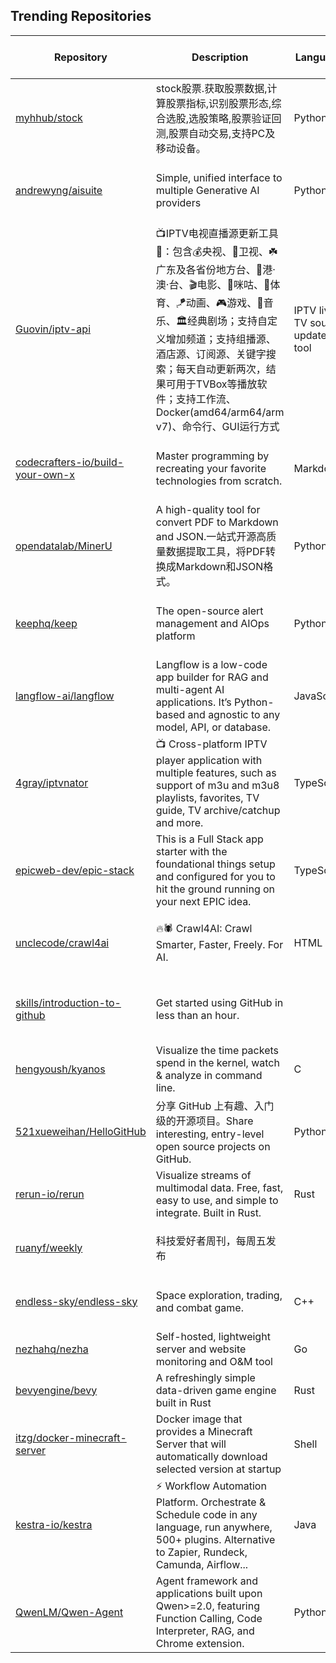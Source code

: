 ## Trending Repositories

| Repository | Description | Language | Stars | Forks | Built By | Current Period Stars |
|------------|-------------|----------|-------|-------|----------|---------------------|
| [myhhub/stock](https://github.com/myhhub/stock) | stock股票.获取股票数据,计算股票指标,识别股票形态,综合选股,选股策略,股票验证回测,股票自动交易,支持PC及移动设备。 | Python | 3343 | 677 | [myhhub](https://github.com/myhhub), [lihaiwenserver](https://github.com/lihaiwenserver) | 647 |
| [andrewyng/aisuite](https://github.com/andrewyng/aisuite) | Simple, unified interface to multiple Generative AI providers | Python | 6499 | 545 | [ksolo](https://github.com/ksolo), [standsleeping](https://github.com/standsleeping), [rohitprasad15](https://github.com/rohitprasad15), [jeffxtang](https://github.com/jeffxtang), [andrewyng](https://github.com/andrewyng) | 752 |
| [Guovin/iptv-api](https://github.com/Guovin/iptv-api) | 📺IPTV电视直播源更新工具🚀：包含💰央视、📡卫视、☘️广东及各省份地方台、🌊港·澳·台、🎬电影、🎥咪咕、🏀体育、🪁动画、🎮游戏、🎵音乐、🏛经典剧场；支持自定义增加频道；支持组播源、酒店源、订阅源、关键字搜索；每天自动更新两次，结果可用于TVBox等播放软件；支持工作流、Docker(amd64/arm64/arm v7)、命令行、GUI运行方式 | IPTV live TV source update tool | Python | 6681 | 1524 | [Guovin](https://github.com/Guovin), [haohaitao](https://github.com/haohaitao) | 65 |
| [codecrafters-io/build-your-own-x](https://github.com/codecrafters-io/build-your-own-x) | Master programming by recreating your favorite technologies from scratch. | Markdown | 314644 | 29193 | [danistefanovic](https://github.com/danistefanovic), [rohitpaulk](https://github.com/rohitpaulk), [sarupbanskota](https://github.com/sarupbanskota), [fake-rookie](https://github.com/fake-rookie), [bauripalash](https://github.com/bauripalash) | 347 |
| [opendatalab/MinerU](https://github.com/opendatalab/MinerU) | A high-quality tool for convert PDF to Markdown and JSON.一站式开源高质量数据提取工具，将PDF转换成Markdown和JSON格式。 | Python | 19642 | 1394 | [myhloli](https://github.com/myhloli), [dt-yy](https://github.com/dt-yy), [Focusshang](https://github.com/Focusshang), [drunkpig](https://github.com/drunkpig), [papayalove](https://github.com/papayalove) | 300 |
| [keephq/keep](https://github.com/keephq/keep) | The open-source alert management and AIOps platform | Python | 7361 | 727 | [talboren](https://github.com/talboren), [shahargl](https://github.com/shahargl), [Matvey-Kuk](https://github.com/Matvey-Kuk), [VladimirFilonov](https://github.com/VladimirFilonov), [GlebBerjoskin](https://github.com/GlebBerjoskin) | 1730 |
| [langflow-ai/langflow](https://github.com/langflow-ai/langflow) | Langflow is a low-code app builder for RAG and multi-agent AI applications. It’s Python-based and agnostic to any model, API, or database. | JavaScript | 36549 | 4293 | [ogabrielluiz](https://github.com/ogabrielluiz), [anovazzi1](https://github.com/anovazzi1), [lucaseduoli](https://github.com/lucaseduoli), [Cristhianzl](https://github.com/Cristhianzl), [igorrCarvalho](https://github.com/igorrCarvalho) | 150 |
| [4gray/iptvnator](https://github.com/4gray/iptvnator) | 📺 Cross-platform IPTV player application with multiple features, such as support of m3u and m3u8 playlists, favorites, TV guide, TV archive/catchup and more. | TypeScript | 3221 | 414 | [4gray](https://github.com/4gray), [bovirus](https://github.com/bovirus), [semantic-release-bot](https://github.com/semantic-release-bot), [KiPSOFT](https://github.com/KiPSOFT) | 216 |
| [epicweb-dev/epic-stack](https://github.com/epicweb-dev/epic-stack) | This is a Full Stack app starter with the foundational things setup and configured for you to hit the ground running on your next EPIC idea. | TypeScript | 4810 | 392 | [kentcdodds](https://github.com/kentcdodds), [onemen](https://github.com/onemen), [rajeshg](https://github.com/rajeshg), [andrecasal](https://github.com/andrecasal), [jacobparis](https://github.com/jacobparis) | 18 |
| [unclecode/crawl4ai](https://github.com/unclecode/crawl4ai) | 🔥🕷️ Crawl4AI: Crawl Smarter, Faster, Freely. For AI. | HTML | 17383 | 1284 | [unclecode](https://github.com/unclecode), [bizrockman](https://github.com/bizrockman), [datehoer](https://github.com/datehoer), [mjvankampen](https://github.com/mjvankampen), [ketonkss4](https://github.com/ketonkss4) | 235 |
| [skills/introduction-to-github](https://github.com/skills/introduction-to-github) | Get started using GitHub in less than an hour. |  | 5201 | 3222 | [heiskr](https://github.com/heiskr), [cmwilson21](https://github.com/cmwilson21), [sinsukehlab](https://github.com/sinsukehlab), [emilyistoofunky](https://github.com/emilyistoofunky), [damisparks](https://github.com/damisparks) | 57 |
| [hengyoush/kyanos](https://github.com/hengyoush/kyanos) | Visualize the time packets spend in the kernel, watch & analyze in command line. | C | 2264 | 51 | [hengyoush](https://github.com/hengyoush) | 170 |
| [521xueweihan/HelloGitHub](https://github.com/521xueweihan/HelloGitHub) | 分享 GitHub 上有趣、入门级的开源项目。Share interesting, entry-level open source projects on GitHub. | Python | 94346 | 9669 | [521xueweihan](https://github.com/521xueweihan), [yaowenqiang](https://github.com/yaowenqiang), [daixiang0](https://github.com/daixiang0), [ChungZH](https://github.com/ChungZH), [hibobby](https://github.com/hibobby) | 393 |
| [rerun-io/rerun](https://github.com/rerun-io/rerun) | Visualize streams of multimodal data. Free, fast, easy to use, and simple to integrate. Built in Rust. | Rust | 6941 | 346 | [Wumpf](https://github.com/Wumpf), [teh-cmc](https://github.com/teh-cmc), [emilk](https://github.com/emilk), [jleibs](https://github.com/jleibs), [abey79](https://github.com/abey79) | 101 |
| [ruanyf/weekly](https://github.com/ruanyf/weekly) | 科技爱好者周刊，每周五发布 |  | 48480 | 2901 | [ruanyf](https://github.com/ruanyf), [fanofxiaofeng](https://github.com/fanofxiaofeng), [luhuadong](https://github.com/luhuadong), [eltsai](https://github.com/eltsai), [keepwow](https://github.com/keepwow) | 323 |
| [endless-sky/endless-sky](https://github.com/endless-sky/endless-sky) | Space exploration, trading, and combat game. | C++ | 6067 | 1042 | [tehhowch](https://github.com/tehhowch), [Amazinite](https://github.com/Amazinite), [Zitchas](https://github.com/Zitchas), [warp-core](https://github.com/warp-core), [quyykk](https://github.com/quyykk) | 19 |
| [nezhahq/nezha](https://github.com/nezhahq/nezha) | Self-hosted, lightweight server and website monitoring and O&M tool | Go | 7522 | 1306 | [naiba](https://github.com/naiba), [uubulb](https://github.com/uubulb), [AkkiaS7](https://github.com/AkkiaS7), [Erope](https://github.com/Erope) | 30 |
| [bevyengine/bevy](https://github.com/bevyengine/bevy) | A refreshingly simple data-driven game engine built in Rust | Rust | 36598 | 3602 | [cart](https://github.com/cart), [mockersf](https://github.com/mockersf), [alice-i-cecile](https://github.com/alice-i-cecile) | 39 |
| [itzg/docker-minecraft-server](https://github.com/itzg/docker-minecraft-server) | Docker image that provides a Minecraft Server that will automatically download selected version at startup | Shell | 9693 | 1560 | [itzg](https://github.com/itzg), [shotah](https://github.com/shotah), [Silthus](https://github.com/Silthus), [Jawa-Juice](https://github.com/Jawa-Juice) | 13 |
| [kestra-io/kestra](https://github.com/kestra-io/kestra) | ⚡ Workflow Automation Platform. Orchestrate & Schedule code in any language, run anywhere, 500+ plugins. Alternative to Zapier, Rundeck, Camunda, Airflow... | Java | 13854 | 1192 | [tchiotludo](https://github.com/tchiotludo), [loicmathieu](https://github.com/loicmathieu), [Skraye](https://github.com/Skraye), [brian-mulier-p](https://github.com/brian-mulier-p), [MilosPaunovic](https://github.com/MilosPaunovic) | 65 |
| [QwenLM/Qwen-Agent](https://github.com/QwenLM/Qwen-Agent) | Agent framework and applications built upon Qwen>=2.0, featuring Function Calling, Code Interpreter, RAG, and Chrome extension. | Python | 4061 | 377 | [JianxinMa](https://github.com/JianxinMa), [tuhahaha](https://github.com/tuhahaha), [zhenruzhang](https://github.com/zhenruzhang), [gewenbin0992](https://github.com/gewenbin0992), [JialinWangPKU](https://github.com/JialinWangPKU) | 161 |
